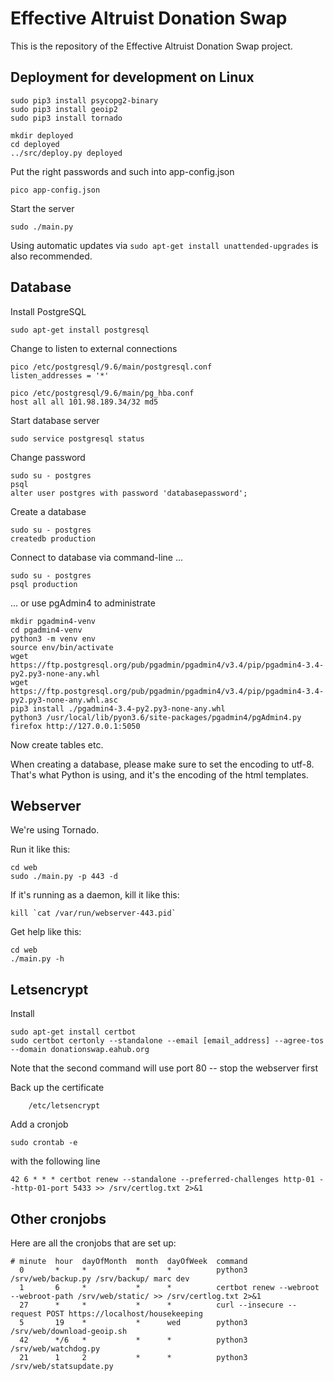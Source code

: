 # Effective Altruist Donation Swap

This is the repository of the Effective Altruist Donation Swap project.

## Deployment for development on Linux

	sudo pip3 install psycopg2-binary
	sudo pip3 install geoip2
	sudo pip3 install tornado

	mkdir deployed
	cd deployed
	../src/deploy.py deployed

Put the right passwords and such into app-config.json

	pico app-config.json

Start the server

	sudo ./main.py

Using automatic updates via `sudo apt-get install unattended-upgrades`
is also recommended.

## Database

Install PostgreSQL

	sudo apt-get install postgresql

Change to listen to external connections

	pico /etc/postgresql/9.6/main/postgresql.conf
	listen_addresses = '*'

	pico /etc/postgresql/9.6/main/pg_hba.conf
	host all all 101.98.189.34/32 md5

Start database server

	sudo service postgresql status

Change password

	sudo su - postgres
	psql
	alter user postgres with password 'databasepassword';

Create a database

	sudo su - postgres
	createdb production

Connect to database via command-line ...

	sudo su - postgres
	psql production

... or use pgAdmin4 to administrate

	mkdir pgadmin4-venv
	cd pgadmin4-venv
	python3 -m venv env
	source env/bin/activate
	wget https://ftp.postgresql.org/pub/pgadmin/pgadmin4/v3.4/pip/pgadmin4-3.4-py2.py3-none-any.whl
	wget https://ftp.postgresql.org/pub/pgadmin/pgadmin4/v3.4/pip/pgadmin4-3.4-py2.py3-none-any.whl.asc
	pip3 install ./pgadmin4-3.4-py2.py3-none-any.whl
	python3 /usr/local/lib/pyon3.6/site-packages/pgadmin4/pgAdmin4.py
	firefox http://127.0.0.1:5050

Now create tables etc.

When creating a database, please make sure to set the encoding to utf-8.
That's what Python is using, and it's the encoding of the html templates.

## Webserver

We're using Tornado.

Run it like this:

	cd web
	sudo ./main.py -p 443 -d

If it's running as a daemon, kill it like this:

	kill `cat /var/run/webserver-443.pid`

Get help like this:

	cd web
	./main.py -h

## Letsencrypt

Install

	sudo apt-get install certbot
	sudo certbot certonly --standalone --email [email_address] --agree-tos --domain donationswap.eahub.org

Note that the second command will use port 80 -- stop the webserver first

Back up the certificate

		/etc/letsencrypt

Add a cronjob

	sudo crontab -e

with the following line

	42 6 * * * certbot renew --standalone --preferred-challenges http-01 --http-01-port 5433 >> /srv/certlog.txt 2>&1

## Other cronjobs

Here are all the cronjobs that are set up:

	# minute  hour  dayOfMonth  month  dayOfWeek  command
	  0       *     *           *      *          python3 /srv/web/backup.py /srv/backup/ marc dev
	  1       6     *           *      *          certbot renew --webroot --webroot-path /srv/web/static/ >> /srv/certlog.txt 2>&1
	  27      *     *           *      *          curl --insecure --request POST https://localhost/housekeeping
	  5       19    *           *      wed        python3 /srv/web/download-geoip.sh
	  42      */6   *           *      *          python3 /srv/web/watchdog.py
	  21      1     2           *      *          python3 /srv/web/statsupdate.py
